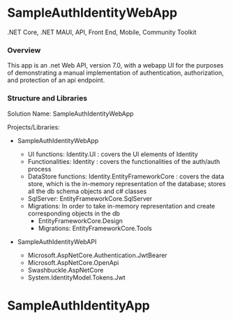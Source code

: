 # SampleAuthIdentityWebApp
.NET Core, .NET MAUI, API, Front End, Mobile, Community Toolkit

### Overview

This app is an .net Web API, version 7.0, with a webapp UI for the purposes of demonstrating a manual implementation of authentication, authorization, and protection of an api endpoint.

### Structure and Libraries
Solution Name: SampleAuthIdentityWebApp

Projects/Libraries:
- SampleAuthIdentityWebApp
  - UI functions: Identity.UI : covers the UI elements of Identity
  - Functionalities: Identity : covers the functionalities of the auth/auth process
  - DataStore functions: Identity.EntityFrameworkCore : covers the data store, which is the in-memory representation of the database; stores all the db schema objects and c# classes
  - SqlServer: EntityFrameworkCore.SqlServer
  - Migrations: In order to take in-memory representation and create corresponding objects in the db
       - EntityFrameworkCore.Design
       - Migrations: EntityFrameworkCore.Tools
    
- SampleAuthIdentityWebAPI
   - Microsoft.AspNetCore.Authentication.JwtBearer
   - Microsoft.AspNetCore.OpenApi
   - Swashbuckle.AspNetCore
   - System.IdentityModel.Tokens.Jwt
# SampleAuthIdentityApp
